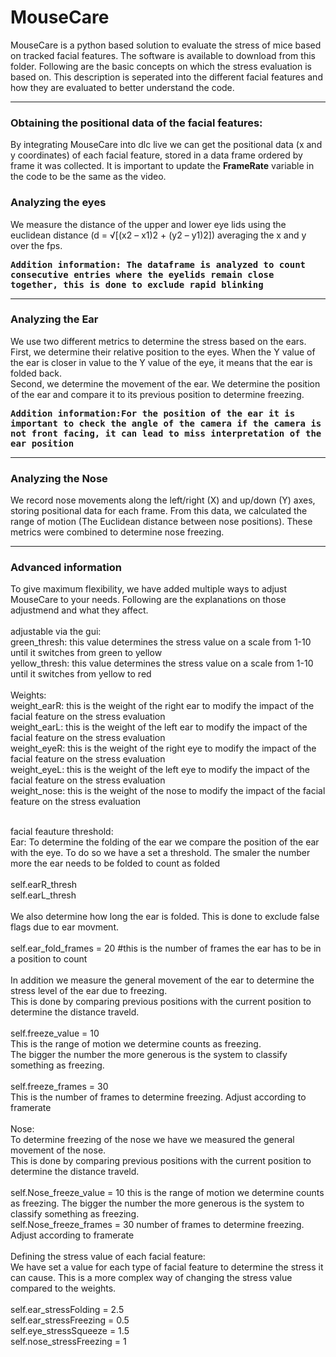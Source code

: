  # MouseCare


MouseCare is a python based solution to evaluate the stress of mice based on tracked facial features. The software is available to download from this folder. 
Following are the basic concepts on which the stress evaluation is based on. 
This description is seperated into the different facial features and how they are evaluated to better understand the code.

---

### Obtaining the positional data of the facial features:

By integrating MouseCare into dlc live we can get the positional data (x and y coordinates) of each facial feature, stored in a data frame ordered by frame it was collected. 
It is important to update the <strong>FrameRate</strong> variable in the code to be the same as the video. 

### Analyzing the eyes

We measure the distance of the upper and lower eye lids using the euclidean distance (d = √[(x2 – x1)2 + (y2 – y1)2]) averaging the x and y over the fps.

<kbd>
<strong>Addition information: The dataframe is analyzed to count consecutive entries where the eyelids remain close together, this is done to exclude rapid blinking</strong>

</kbd>

---
 
### Analyzing the Ear

We use two different metrics to determine the stress based on the ears. <br>
First, we determine their relative position to the eyes. When the Y value of the ear is closer in value to the Y value of the eye, it means that the ear is folded back.   <br>
Second, we determine the movement of the ear. We determine the position of the ear and compare it to its previous position to determine freezing.



<kbd>
<strong>Addition information:For the position of the ear it is important to check the angle of the camera if the camera is not front facing, it can lead to miss interpretation of the ear position</strong>

</kbd>


---

### Analyzing the Nose

We record nose movements along the left/right (X) and up/down (Y) axes, storing positional data for each frame. From this data, we calculated the range of motion (The Euclidean distance between nose positions). These metrics were combined to determine nose freezing. 




---

### Advanced information
To give maximum flexibility, we have added multiple ways to adjust MouseCare to your needs. Following are the explanations on those adjustmend and what they affect.
<br>
<br>
adjustable via the gui:
<br>
        green_thresh: this value determines the stress value on a scale from 1-10 until it switches from green to yellow<br>
        yellow_thresh: this value determines the stress value on a scale from 1-10 until it switches from yellow to red<br>
<br>
Weights:
<br>
        weight_earR: this is the weight of the right ear to modify the impact of the facial feature on the stress evaluation<br>
        weight_earL: this is the weight of the left ear to modify the impact of the facial feature on the stress evaluation<br>
        weight_eyeR: this is the weight of the right eye to modify the impact of the facial feature on the stress evaluation<br>
        weight_eyeL: this is the weight of the left eye to modify the impact of the facial feature on the stress evaluation<br>
        weight_nose: this is the weight of the nose to modify the impact of the facial feature on the stress evaluation<br>

<br>
facial feauture threshold:
<br>
     Ear:
        To determine the folding of the ear we compare the position of the ear with the eye. To do so we have a set a threshold. The smaler the number more the ear needs to be folded to count as folded<br><br>
          self.earR_thresh<br>
          self.earL_thresh<br><br>
          We also determine how long the ear is folded. This is done to exclude false flags due to ear movment.<br><br>        
             self.ear_fold_frames = 20   #this is the number of frames the ear has to be in a position to count<br><br>
        In addition we measure the general movement of the ear to determine the stress level of the ear due to freezing.<br>
        This is done by comparing previous positions with the current position to determine the distance traveld.<br><br>     
             self.freeze_value = 10  <br>
             This is the range of motion we determine counts as freezing. <br>
             The bigger the number the more generous is the system to classify something as freezing.<br><br>             
             self.freeze_frames = 30  <br>
             This is the number of frames to determine freezing. Adjust according to framerate<br><br>
     Nose:<br>
        To determine freezing of the nose we have we measured the general movement of the nose.<br>
        This is done by comparing previous positions with the current position to determine the distance traveld.<br><br>
            self.Nose_freeze_value = 10  this is the range of motion we determine counts as freezing. The bigger the number the more generous is the system to classify something as freezing.<br>
            self.Nose_freeze_frames = 30  number of frames to determine freezing. Adjust according to framerate<br><br>
     Defining the stress value of each facial feature:  <br>
        We have set a value for each type of facial feature to determine the stress it can cause. This is a more complex way of changing the stress value compared to the weights.<br><br>        
        self.ear_stressFolding = 2.5<br>
        self.ear_stressFreezing = 0.5<br>
        self.eye_stressSqueeze = 1.5<br>
        self.nose_stressFreezing = 1<br>
<br>



